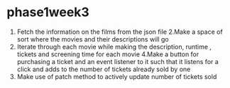 # phase1week3
1. Fetch the information on the films from the json file 
2.Make a space of sort where the movies and their descriptions will go
3. Iterate through each movie while making the description, runtime , tickets    and screening time for each movie
4.Make a button for purchasing a ticket and an event listener to it such that it listens for a click and adds to the number of tickets already sold by one 
5. Make use of patch method to actively update number of tickets sold
